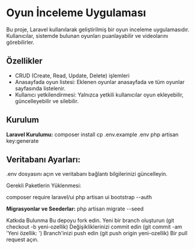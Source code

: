 # Oyun İnceleme Uygulaması

Bu proje, Laravel kullanılarak geliştirilmiş bir oyun inceleme uygulamasıdır. Kullanıcılar, sistemde bulunan oyunları puanlayabilir ve videolarını görebilirler.

## Özellikler

- CRUD (Create, Read, Update, Delete) işlemleri
- Anasayfada oyun listesi: Eklenen oyunlar anasayfada ve tüm oyunlar sayfasında listelenir.
- Kullanıcı yetkilendirmesi: Yalnızca yetkili kullanıcılar oyun ekleyebilir, güncelleyebilir ve silebilir.

## Kurulum

**Laravel Kurulumu:**
   composer install
   cp .env.example .env
   php artisan key:generate
   
## Veritabanı Ayarları:
.env dosyasını açın ve veritabanı bağlantı bilgilerinizi güncelleyin.

Gerekli Paketlerin Yüklenmesi:

composer require laravel/ui
php artisan ui bootstrap --auth

**Migrasyonlar ve Seederlar:**
php artisan migrate --seed

Katkıda Bulunma
Bu depoyu fork edin.
Yeni bir branch oluşturun (git checkout -b yeni-ozellik)
Değişikliklerinizi commit edin (git commit -am 'Yeni özellik: <ad>')
Branch'inizi push edin (git push origin yeni-ozellik)
Bir pull request açın.
